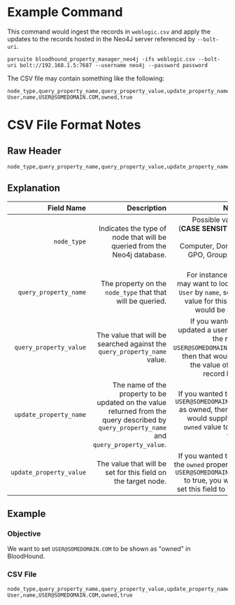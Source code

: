 # Example Command

This command would ingest the records in `weblogic.csv` and apply the updates
to the records hosted in the Neo4J server referenced by `--bolt-uri`.

```
parsuite bloodhound_property_manager_neo4j -ifs weblogic.csv --bolt-uri bolt://192.168.1.5:7687 --username neo4j --password password
```

The CSV file may contain something like the following:

```csv
node_type,query_property_name,query_property_value,update_property_name,update_property_value
User,name,USER@SOMEDOMAIN.COM,owned,true
```

# CSV File Format Notes

## Raw Header

```
node_type,query_property_name,query_property_value,update_property_name,update_property_value
```

## Explanation

|Field Name|Description|Notes|
|--:|--:|--:|
|`node_type`|Indicates the type of node that will be queried from the Neo4j database.| Possible values (**CASE SENSITIVE**):<br><br>Computer, Domain, GPO, Group, OU, User|
|`query_property_name`|The property on the `node_type` that that will be queried.|For instance, you may want to look up `User` by `name`, so the value for this field would be `name`.|
|`query_property_value`|The value that will be searched against the `query_property_name` value.|If you wanted to updated a user with the name `USER@SOMEDOMAIN.COM`, then that would be the value of one record here.|
|`update_property_name`|The name of the property to be updated on the value returned from the query described by `query_property_name` and `query_property_value`.|If you wanted to set `USER@SOMEDOMAIN.COM` as owned, then you would supply the `owned` value to this field.|
|`update_property_value`|The value that will be set for this field on the target node.|If you wanted to set the `owned` property of `USER@SOMEDOMAIN.COM` to true, you would set this field to `true`.|

## Example

### Objective

We want to set `USER@SOMEDOMAIN.COM` to be shown as "owned" in BloodHound.

### CSV File

```csv
node_type,query_property_name,query_property_value,update_property_name,update_property_value
User,name,USER@SOMEDOMAIN.COM,owned,true
```
